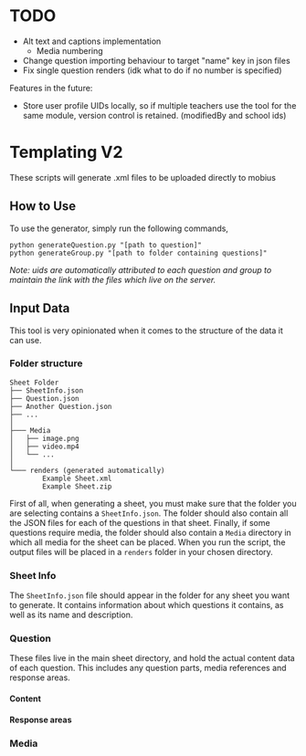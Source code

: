 # TODO
 - Alt text and captions implementation
    - Media numbering
 - Change question importing behaviour to target "name" key in json files
 - Fix single question renders (idk what to do if no number is specified)

Features in the future:
 - Store user profile UIDs locally, so if multiple teachers use the tool for the same module, version control is retained. (modifiedBy and school ids)


# Templating V2
These scripts will generate .xml files to be uploaded directly to mobius

## How to Use
To use the generator, simply run the following commands,
```
python generateQuestion.py "[path to question]"
python generateGroup.py "[path to folder containing questions]"
```

*Note: uids are automatically attributed to each question and group to maintain the link with the files which live on the server.*

## Input Data
This tool is very opinionated when it comes to the structure of the data it can use.

### Folder structure
```
Sheet Folder
├── SheetInfo.json
├── Question.json
├── Another Question.json
├── ...
│
├─── Media
│   ├── image.png
│   ├── video.mp4
│   └── ...
│
└─── renders (generated automatically)
        Example Sheet.xml
        Example Sheet.zip
```

First of all, when generating a sheet, you must make sure that the folder you are selecting contains a `SheetInfo.json`. The folder should also contain all the JSON files for each of the questions in that sheet. Finally, if some questions require media, the folder should also contain a `Media` directory in which all media for the sheet can be placed. When you run the script, the output files will be placed in a `renders` folder in your chosen directory.

### Sheet Info
The `SheetInfo.json` file should appear in the folder for any sheet you want to generate. It contains information about which questions it contains, as well as its name and description.

### Question
These files live in the main sheet directory, and hold the actual content data of each question. This includes any question parts, media references and response areas.
#### Content
#### Response areas

### Media
